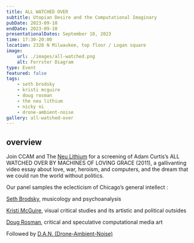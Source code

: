 ```yaml
---
title: ALL WATCHED OVER
subtitle: Utopian Desire and the Computational Imaginary
pubDate: 2023-09-10
endDate: 2023-09-10
presentationalDates: September 10, 2023
time: 17:30-20:00
location: 2328 N Milwaukee, top floor / Logan square
image:
    url: ./images/all-watched.png
    alt: Forrster Diagram
type: Event
featured: false
tags:
    - seth brodsky
    - kristi mcguire
    - doug rosman
    - the neu lithium
    - nicky ni
    - drone-ambient-noise
gallery: all-watched-over
---
```


## overview

Join CCAM and The [Neu Lithium](https://lithium.gallery/) for a screening of Adam Curtis’s ALL WATCHED OVER BY MACHINES OF LOVING GRACE (2011), a gallivanting video essay about love, war, heroism, and computers, and the dream that we could run the world without politics.

Our panel samples the eclecticism of Chicago’s general intellect :

[Seth Brodsky](https://music.uchicago.edu/people/seth-brodsky), musicology and psychoanalysis

[Kristi McGuire](https://falseflags.institute/about/), visual critical studies and its artistic and political outsides

[Doug Rosman](https://dougrosman.com/), critical and speculative computational media art

Followed by [D.A.N. (Drone-Ambient-Noise)](https://droneambientnoise.live/)
